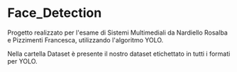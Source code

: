 # Face_Detection
Progetto realizzato per l'esame di Sistemi Multimediali da Nardiello Rosalba e Pizzimenti Francesca, utilizzando l'algoritmo YOLO.

Nella cartella Dataset è presente il nostro dataset etichettato in tutti i formati per YOLO.
